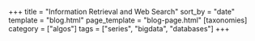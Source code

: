+++
title = "Information Retrieval and Web Search"
sort_by = "date"
template = "blog.html"
page_template = "blog-page.html"
[taxonomies]
category = ["algos"]
tags = ["series", "bigdata", "databases"]
+++
